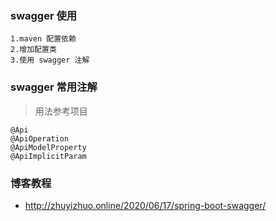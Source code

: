 ### swagger 使用
````
1.maven 配置依赖
2.增加配置类
3.使用 swagger 注解
````

### swagger 常用注解
> 用法参考项目
```
@Api
@ApiOperation
@ApiModelProperty
@ApiImplicitParam
```

### 博客教程
- http://zhuyizhuo.online/2020/06/17/spring-boot-swagger/